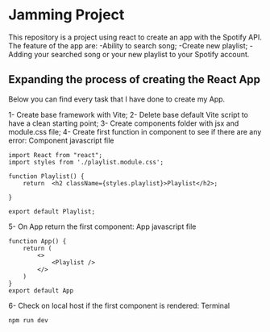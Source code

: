 # Jamming Project

This repository is a project using react to create an app with the Spotify API.
The feature of the app are:
-Ability to search song;
-Create new playlist;
-Adding your searched song or your new playlist to your Spotify account.

## Expanding the process of creating the React App

Below you can find every task that I have done to create my App. 

1- Create base framework with Vite;
2- Delete base default Vite script to have a clean starting point;
3- Create components folder with jsx and module.css file;
4- Create first function in component to see if there are any error:
    Component javascript file
    
    import React from "react";
    import styles from './playlist.module.css';

    function Playlist() {
        return  <h2 className={styles.playlist}>Playlist</h2>;
    
    }

    export default Playlist;

5- On App return the first component:
    App javascript file
    
    function App() {
        return (
            <>
                <Playlist />
            </>
        )
    }
    export default App
    
6- Check on local host if the first component is rendered:
    Terminal
    
    npm run dev
    

